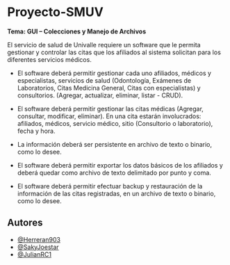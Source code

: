 
# Proyecto-SMUV
**Tema: GUI – Colecciones y Manejo de Archivos**

El servicio de salud de Univalle requiere un software que le permita gestionar y controlar las
citas que los afiliados al sistema solicitan para los diferentes servicios médicos.

- El software deberá permitir gestionar cada uno afiliados, médicos y especialistas, servicios de salud (Odontología, Exámenes de Laboratorios, Citas Medicina General, Citas con especialistas) y consultorios. (Agregar, actualizar, eliminar, listar - CRUD).

- El software deberá permitir gestionar las citas médicas (Agregar, consultar, modificar, eliminar). En una cita estarán involucrados: afiliados, médicos, servicio médico, sitio (Consultorio o laboratorio), fecha y hora.

- La información deberá ser persistente en archivo de texto o binario, como lo desee.

- El software deberá permitir exportar los datos básicos de los afiliados y deberá quedar como archivo de texto delimitado por punto y coma.

- El software deberá permitir efectuar backup y restauración de la información de las citas registradas, en un archivo de texto o binario, como lo desee.
## Autores

- [@Herreran903](https://github.com/Herreran903)
- [@SakyJoestar](https://www.github.com/SakyJoestar)
- [@JulianRC1](https://github.com/JulianRC1)

